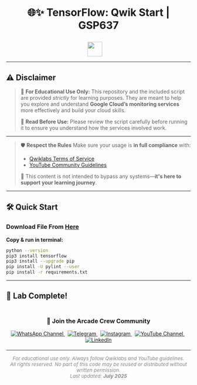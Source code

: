 <h1 align="center">
  🌐✨ TensorFlow: Qwik Start | GSP637
</h1>

<p align="center" style="display: flex; justify-content: center; gap: 1.2rem; flex-wrap: wrap; margin-top: 2em;">

  <a href="https://cloudskillsboost.google/focuses/7639?parent=catalog" target="_blank" style="display: inline-block;">
    <img src="https://img.shields.io/badge/Open%20Lab-Click%20Here-blue?style=for-the-badge&logo=googlecloud&logoColor=white" height="40"/>
  </a>

  <a href="#" style="display: inline-block;">
    <!-- <img src="https://img.shields.io/badge/SkillBadge-Click%20Here-red?style=for-the-badge&logo=googlecloud&logoColor=white" height="40"/> -->
  </a>

</p>

---

## ⚠️ **Disclaimer**

> 📘 **For Educational Use Only:**
> This repository and the included script are provided *strictly* for learning purposes. They are meant to help you explore and understand **Google Cloud’s monitoring services** more effectively and build your cloud skills.
>
> 📝 **Read Before Use:**
> Please review the script carefully before running it to ensure you understand how the services involved work.

---

> 🛡 **Respect the Rules**
> Make sure your usage is **in full compliance** with:
>
> * [Qwiklabs Terms of Service](https://www.cloudskillsboost.google/terms_of_service)
> * [YouTube Community Guidelines](https://www.youtube.com/howyoutubeworks/policies/community-guidelines/)
>
> 🚫 This content is not intended to bypass any systems—**it's here to support your learning journey**.

---

## 🛠️ Quick Start

### Download File From [Here]()

**Copy & run in terminal:**
```bash
python --version
pip3 install tensorflow
pip3 install --upgrade pip
pip install -U pylint --user
pip install -r requirements.txt
```

---

## 🎉 Lab Complete!

<div align="center" style="padding: 5px;">
  <h3>📱 Join the Arcade Crew Community</h3>

  <a href="https://whatsapp.com/channel/0029VbAiEFzAe5VikdanX42e">
    <img src="https://img.shields.io/badge/Join-WhatsApp-25D366?style=for-the-badge&logo=whatsapp&logoColor=white" alt="WhatsApp Channel">
  </a>
  &nbsp;
  <a href="https://t.me/arcadecrewupdates">
    <img src="https://img.shields.io/badge/Join-Telegram-26A5E4?style=for-the-badge&logo=telegram&logoColor=white" alt="Telegram">
  </a>
  &nbsp;
  <a href="https://www.instagram.com/arcade_crew/">
    <img src="https://img.shields.io/badge/Follow-Instagram-E4405F?style=for-the-badge&logo=instagram&logoColor=white" alt="Instagram">
  </a>
  &nbsp;
  <a href="https://www.youtube.com/@arcade_creww?sub_confirmation=1">
    <img src="https://img.shields.io/badge/Subscribe-Arcade%20Crew-FF0000?style=for-the-badge&logo=youtube&logoColor=white" alt="YouTube Channel">
  </a>
  &nbsp;
  <a href="https://www.linkedin.com/in/arcadecrew/">
    <img src="https://img.shields.io/badge/LINKEDIN-Arcade%20Crew-0077B5?style=for-the-badge&logo=linkedin&logoColor=white" alt="LinkedIn">
  </a>
</div>


---

<p align="center" style="color: #888; font-size: 0.95em;">
  <em>For educational use only. Always follow Qwiklabs and YouTube guidelines.<br>
  <em>All rights reserved. No part of this code may be reused or distributed without written permission.<br>
  Last updated: <strong>July 2025</strong></em>
</p>